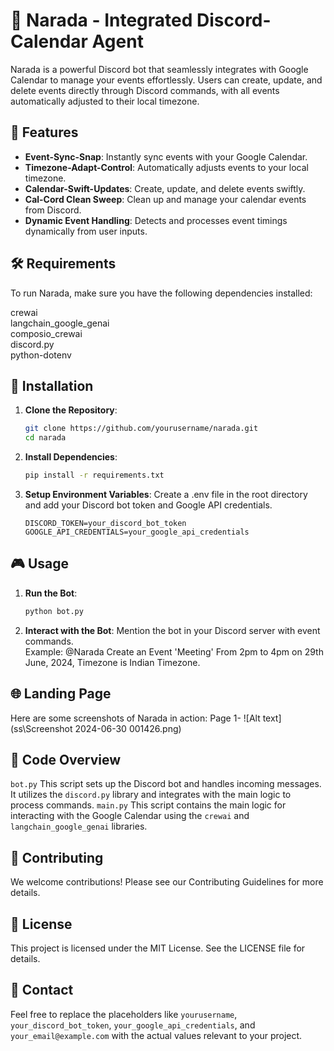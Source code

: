 # 📅 Narada - Integrated Discord-Calendar Agent

Narada is a powerful Discord bot that seamlessly integrates with Google Calendar to manage your events effortlessly. Users can create, update, and delete events directly through Discord commands, with all events automatically adjusted to their local timezone.

## 🌟 Features

- **Event-Sync-Snap**: Instantly sync events with your Google Calendar.
- **Timezone-Adapt-Control**: Automatically adjusts events to your local timezone.
- **Calendar-Swift-Updates**: Create, update, and delete events swiftly.
- **Cal-Cord Clean Sweep**: Clean up and manage your calendar events from Discord.
- **Dynamic Event Handling**: Detects and processes event timings dynamically from user inputs.

## 🛠️ Requirements

   To run Narada, make sure you have the following dependencies installed:<br>

   crewai<br>
   langchain_google_genai<br>
   composio_crewai<br>
   discord.py<br>
   python-dotenv

## 🚀 Installation

1. **Clone the Repository**:
   ```bash
   git clone https://github.com/yourusername/narada.git
   cd narada
2. **Install Dependencies**:
   ```bash
   pip install -r requirements.txt
3. **Setup Environment Variables**:
   Create a .env file in the root directory and add your Discord bot token and Google API credentials.
   ```env
   DISCORD_TOKEN=your_discord_bot_token
   GOOGLE_API_CREDENTIALS=your_google_api_credentials

## 🎮 Usage

1. **Run the Bot**:
   ```bash
   python bot.py
2. **Interact with the Bot**:
   Mention the bot in your Discord server with event commands.<br>
   Example: @Narada Create an Event 'Meeting' From 2pm to 4pm on 29th June, 2024, Timezone is Indian Timezone.


## 🌐 Landing Page
   Here are some screenshots of Narada in action:
   Page 1-
   ![Alt text](ss\Screenshot 2024-06-30 001426.png)


## 📄 Code Overview

`bot.py`
This script sets up the Discord bot and handles incoming messages. It utilizes the `discord.py` library and integrates with the main logic to process commands.
`main.py`
This script contains the main logic for interacting with the Google Calendar using the `crewai` and `langchain_google_genai` libraries.

## 🤝 Contributing

We welcome contributions! Please see our Contributing Guidelines for more details.

## 📜 License

This project is licensed under the MIT License. See the LICENSE file for details.

## 📧 Contact


Feel free to replace the placeholders like `yourusername`, `your_discord_bot_token`, `your_google_api_credentials`, and `your_email@example.com` with the actual values relevant to your project.


